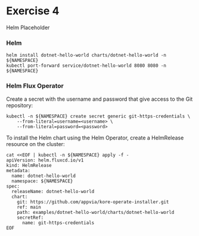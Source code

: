 # Exercise 4

Helm Placeholder

### Helm

```
helm install dotnet-hello-world charts/dotnet-hello-world -n ${NAMESPACE}
kubectl port-forward service/dotnet-hello-world 8080 8080 -n ${NAMESPACE}
```

### Helm Flux Operator

Create a secret with the username and password that give access to the Git repository:
```
kubectl -n ${NAMESPACE} create secret generic git-https-credentials \
    --from-literal=username=<username> \
    --from-literal=password=<password>
```

To install the Helm chart using the Helm Operator, create a HelmRelease resource on the cluster:
```
cat <<EOF | kubectl -n ${NAMESPACE} apply -f -
apiVersion: helm.fluxcd.io/v1
kind: HelmRelease
metadata:
  name: dotnet-hello-world
  namespace: ${NAMESPACE}
spec:
  releaseName: dotnet-hello-world
  chart:
    git: https://github.com/appvia/kore-operate-installer.git
    ref: main
    path: examples/dotnet-hello-world/charts/dotnet-hello-world
    secretRef:
      name: git-https-credentials
EOF
```